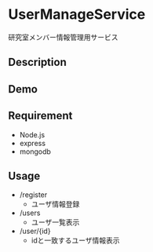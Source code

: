 UserManageService
=================
研究室メンバー情報管理用サービス

## Description



## Demo



## Requirement
* Node.js 
* express 
* mongodb 

## Usage
* /register
  * ユーザ情報登録
* /users
  * ユーザ一覧表示
* /user/{id}
  * idと一致するユーザ情報表示
